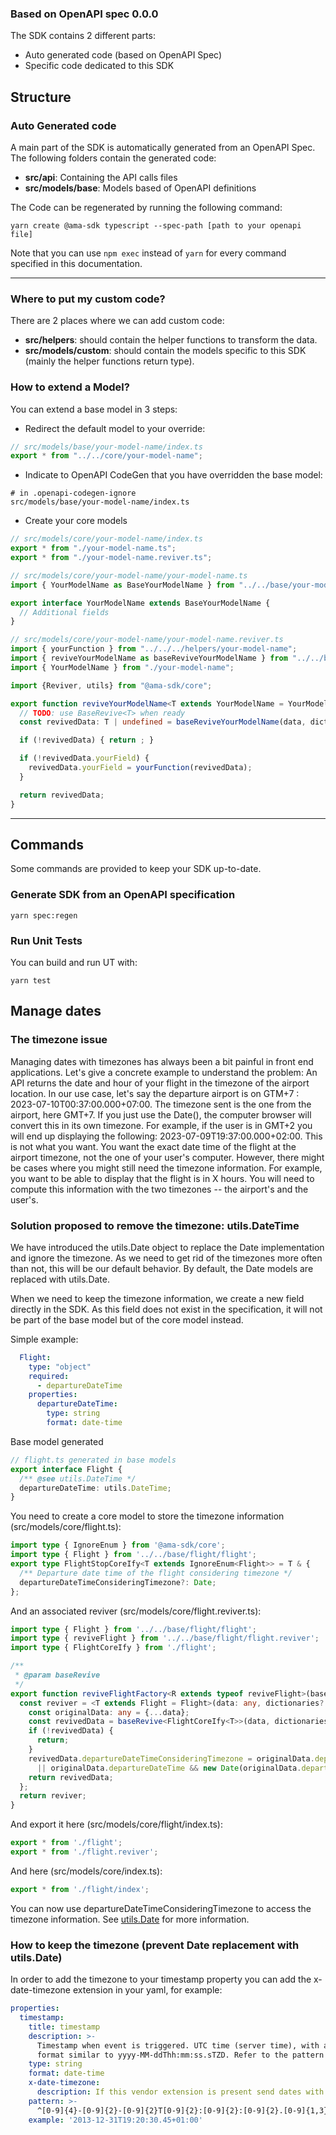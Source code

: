 

### Based on OpenAPI spec 0.0.0

The SDK contains 2 different parts:

* Auto generated code (based on OpenAPI Spec)
* Specific code dedicated to this SDK

## Structure

### Auto Generated code

A main part of the SDK is automatically generated from an OpenAPI Spec.
The following folders contain the generated code:

* **src/api**: Containing the API calls files
* **src/models/base**: Models based of OpenAPI definitions

The Code can be regenerated by running the following command:

```shell
yarn create @ama-sdk typescript --spec-path [path to your openapi file]
```
Note that you can use ```npm exec``` instead of ```yarn``` for every command specified in this documentation.

***

### Where to put my custom code?

There are 2 places where we can add custom code:

* **src/helpers**: should contain the helper functions to transform the data.
* **src/models/custom**: should contain the models specific to this SDK (mainly the helper functions return type).

### How to extend a Model?

You can extend a base model in 3 steps:

* Redirect the default model to your override:

```typescript
// src/models/base/your-model-name/index.ts
export * from "../../core/your-model-name";
```

* Indicate to OpenAPI CodeGen that you have overridden the base model:

```gitignore
# in .openapi-codegen-ignore
src/models/base/your-model-name/index.ts
```

* Create your core models

```typescript
// src/models/core/your-model-name/index.ts
export * from "./your-model-name.ts";
export * from "./your-model-name.reviver.ts";
```

```typescript
// src/models/core/your-model-name/your-model-name.ts
import { YourModelName as BaseYourModelName } from "../../base/your-model-name/your-model-name";

export interface YourModelName extends BaseYourModelName {
  // Additional fields
}
```

```typescript
// src/models/core/your-model-name/your-model-name.reviver.ts
import { yourFunction } from "../../../helpers/your-model-name";
import { reviveYourModelName as baseReviveYourModelName } from "../../base/your-model-name/your-model-name.reviver";
import { YourModelName } from "./your-model-name";

import {Reviver, utils} from "@ama-sdk/core";

export function reviveYourModelName<T extends YourModelName = YourModelName>(data: any, dictionary?: any) {
  // TODO: use BaseRevive<T> when ready
  const revivedData: T | undefined = baseReviveYourModelName(data, dictionary) as T | undefined;

  if (!revivedData) { return ; }

  if (!revivedData.yourField) {
    revivedData.yourField = yourFunction(revivedData);
  }

  return revivedData;
}
```

***

## Commands

Some commands are provided to keep your SDK up-to-date.

### Generate SDK from an OpenAPI specification

```shell
yarn spec:regen
```

### Run Unit Tests

You can build and run UT with:

```shell
yarn test
```

## Manage dates

### The timezone issue
Managing dates with timezones has always been a bit painful in front end applications.
Let's give a concrete example to understand the problem:
An API returns the date and hour of your flight in the timezone of the airport location. In our use case, let's say the departure airport is on GTM+7 : 2023-07-10T00:37:00.000+07:00.
The timezone sent is the one from the airport, here GMT+7. If you just use the Date(), the computer browser will convert this in its own timezone.
For example, if the user is in GMT+2 you will end up displaying the following: 2023-07-09T19:37:00.000+02:00.
This is not what you want. You want the exact date time of the flight at the airport timezone, not the one of your user's computer.
However, there might be cases where you might still need the timezone information.
For example, you want to be able to display that the flight is in X hours.
You will need to compute this information with the two timezones -- the airport's and the user's.

### Solution proposed to remove the timezone: utils.DateTime
We have introduced the utils.Date object to replace the Date implementation and ignore the timezone.
As we need to get rid of the timezones more often than not, this will be our default behavior.
By default, the Date models are replaced with utils.Date.

When we need to keep the timezone information, we create a new field directly in the SDK.
As this field does not exist in the specification, it will not be part of the base model but of the core model instead.

Simple example:
```yaml
  Flight:
    type: "object"
    required:
      - departureDateTime
    properties:
      departureDateTime:
        type: string
        format: date-time
```
Base model generated
```typescript
// flight.ts generated in base models
export interface Flight {
  /** @see utils.DateTime */
  departureDateTime: utils.DateTime;
}
```
You need to create a core model to store the timezone information (src/models/core/flight.ts):
```typescript
import type { IgnoreEnum } from '@ama-sdk/core';
import type { Flight } from '../../base/flight/flight';
export type FlightStopCoreIfy<T extends IgnoreEnum<Flight>> = T & {
  /** Departure date time of the flight considering timezone */
  departureDateTimeConsideringTimezone?: Date;
};
```

And an associated reviver (src/models/core/flight.reviver.ts):
```typescript
import type { Flight } from '../../base/flight/flight';
import type { reviveFlight } from '../../base/flight/flight.reviver';
import type { FlightCoreIfy } from './flight';

/**
 * @param baseRevive
 */
export function reviveFlightFactory<R extends typeof reviveFlight>(baseRevive: R) {
  const reviver = <T extends Flight = Flight>(data: any, dictionaries?: any) => {
    const originalData: any = {...data};
    const revivedData = baseRevive<FlightCoreIfy<T>>(data, dictionaries);
    if (!revivedData) {
      return;
    }
    revivedData.departureDateTimeConsideringTimezone = originalData.departureDateTimeConsideringTimezone && new Date(originalData.departureDateTimeConsideringTimezone)
      || originalData.departureDateTime && new Date(originalData.departureDateTime);
    return revivedData;
  };
  return reviver;
}
```

And export it here (src/models/core/flight/index.ts):
```typescript
export * from './flight';
export * from './flight.reviver';
```

And here (src/models/core/index.ts):
```typescript
export * from './flight/index';
```

You can now use departureDateTimeConsideringTimezone to access the timezone information.
See [utils.Date](https://github.com/AmadeusITGroup/otter/blob/main/packages/%40ama-sdk/core/src/fwk/date.ts) for more information.

### How to keep the timezone (prevent Date replacement with utils.Date)

In order to add the timezone to your timestamp property you can add the x-date-timezone extension in your yaml, for example:

```yaml
properties:
  timestamp:
    title: timestamp
    description: >-
      Timestamp when event is triggered. UTC time (server time), with a
      format similar to yyyy-MM-ddThh:mm:ss.sTZD. Refer to the pattern
    type: string
    format: date-time
    x-date-timezone:
      description: If this vendor extension is present send dates with the timezone
    pattern: >-
      ^[0-9]{4}-[0-9]{2}-[0-9]{2}T[0-9]{2}:[0-9]{2}:[0-9]{2}.[0-9]{1,3}([Z]|([+][0-9]{2}:?[0-9]{2}$))
    example: '2013-12-31T19:20:30.45+01:00'
```
